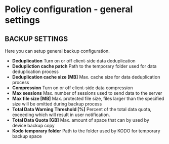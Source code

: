 # Policy configuration - general settings

## **BACKUP SETTINGS**

Here you can setup general backup configuration.

* **Deduplication** Turn on or off client-side data deduplication
* **Dedupliction cache patch** Path to the temporary folder used for data deduplication process
* **Deduplication cache size \[MB\]** Max. cache size for data deduplication process
* **Compression** Turn on or off client-side data compression
* **Max sessions** Max. number of sessions used to send data to the server
* **Max file size \[MB\]** Max. protected file size, files larger than the specified size will be omitted during backup process
* **Total Data Warning Threshold \[%\]** Percent of the total data quota, exceeding which will result in user notification.
* **Total Data Quota \[GB\]** Max. amount of space that can by used by device backup copy
* **Kodo temporary folder** Path to the folder used by KODO for temporary backup space

